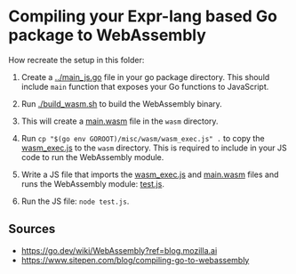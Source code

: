 # Compiling your Expr-lang based Go package to WebAssembly

How recreate the setup in this folder: 

1. Create a [../main_js.go](../main_js.go) file in your go package directory. This should include `main` function that exposes your Go functions to JavaScript.

2. Run [./build_wasm.sh](./build_wasm.sh) to build the WebAssembly binary.
3. This will create a [main.wasm](./main.wasm) file in the `wasm` directory.
4. Run `cp "$(go env GOROOT)/misc/wasm/wasm_exec.js" .` to copy the [wasm_exec.js](https://go.dev/wiki/WebAssembly?ref=blog.mozilla.ai#:~:text=To%20execute%20main.wasm%20in%20a%20browser) to the `wasm` directory. This is required to include in your JS code to run the WebAssembly module.
5. Write a JS file that imports the [wasm_exec.js](./wasm_exec.js) and [main.wasm](./main.wasm) files and runs the WebAssembly module: [test.js](./test.js).
6. Run the JS file: `node test.js`.

## Sources

* https://go.dev/wiki/WebAssembly?ref=blog.mozilla.ai
* https://www.sitepen.com/blog/compiling-go-to-webassembly


